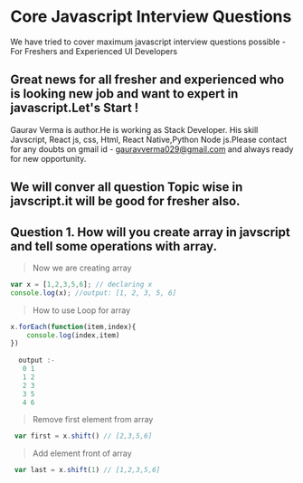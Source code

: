 # Core Javascript Interview Questions
 
  We have tried to cover maximum javascript interview questions possible - For Freshers and Experienced UI Developers
  
## Great news for all fresher and experienced who is looking new job and want to expert in javascript.Let's Start !
   Gaurav Verma is author.He is working as Stack Developer. His skill Javscript, React js, css, Html, React Native,Python
   Node js.Please contact for any doubts on gmail id - gauravverma029@gmail.com and always ready for new opportunity.

## We will conver all question Topic wise in javscript.it will be good for fresher also.

## Question 1. How will you create array in javscript and tell some operations with array. 

> Now we are creating array

```javascript
var x = [1,2,3,5,6]; // declaring x
console.log(x); //output: [1, 2, 3, 5, 6]
```
> How to use Loop for array

```javascript
x.forEach(function(item,index){
	console.log(index,item) 
})  
 
  output :- 
   0 1 
   1 2
   2 3
   3 5
   4 6

```
> Remove first element from array

```javascript
 var first = x.shift() // [2,3,5,6]

```
> Add element front of array

```javascript
 var last = x.shift(1) // [1,2,3,5,6]
 
```
> 
